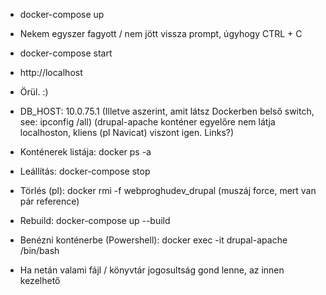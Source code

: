 - docker-compose up
- Nekem egyszer fagyott / nem jött vissza prompt, úgyhogy CTRL + C
- docker-compose start
- http://localhost
- Örül. :)


- DB_HOST: 10.0.75.1 (Illetve aszerint, amit látsz Dockerben belső switch, see: ipconfig /all)
  (drupal-apache konténer egyelőre nem látja localhoston, kliens (pl Navicat) viszont igen. Links?)


- Konténerek listája: docker ps -a
- Leállítás: docker-compose stop
- Törlés (pl): docker rmi -f webproghudev_drupal (muszáj force, mert van pár reference)
- Rebuild: docker-compose up --build
- Benézni konténerbe (Powershell): docker exec -it drupal-apache /bin/bash
- Ha netán valami fájl / könyvtár jogosultság gond lenne, az innen kezelhető
